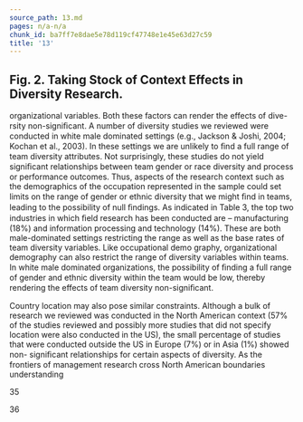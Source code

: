 ```yaml
---
source_path: 13.md
pages: n/a-n/a
chunk_id: ba7ff7e8dae5e78d119cf47748e1e45e63d27c59
title: '13'
---
```

## Fig. 2. Taking Stock of Context Effects in Diversity Research.

organizational variables. Both these factors can render the effects of dive- rsity non-signiﬁcant. A number of diversity studies we reviewed were conducted in white male dominated settings (e.g., Jackson & Joshi, 2004; Kochan et al., 2003). In these settings we are unlikely to ﬁnd a full range of team diversity attributes. Not surprisingly, these studies do not yield signiﬁcant relationships between team gender or race diversity and process or performance outcomes. Thus, aspects of the research context such as the demographics of the occupation represented in the sample could set limits on the range of gender or ethnic diversity that we might ﬁnd in teams, leading to the possibility of null ﬁndings. As indicated in Table 3, the top two industries in which ﬁeld research has been conducted are – manufacturing (18%) and information processing and technology (14%). These are both male-dominated settings restricting the range as well as the base rates of team diversity variables. Like occupational demo graphy, organizational demography can also restrict the range of diversity variables within teams. In white male dominated organizations, the possibility of ﬁnding a full range of gender and ethnic diversity within the team would be low, thereby rendering the effects of team diversity non-signiﬁcant.

Country location may also pose similar constraints. Although a bulk of research we reviewed was conducted in the North American context (57% of the studies reviewed and possibly more studies that did not specify location were also conducted in the US), the small percentage of studies that were conducted outside the US in Europe (7%) or in Asia (1%) showed non- signiﬁcant relationships for certain aspects of diversity. As the frontiers of management research cross North American boundaries understanding

35

36
